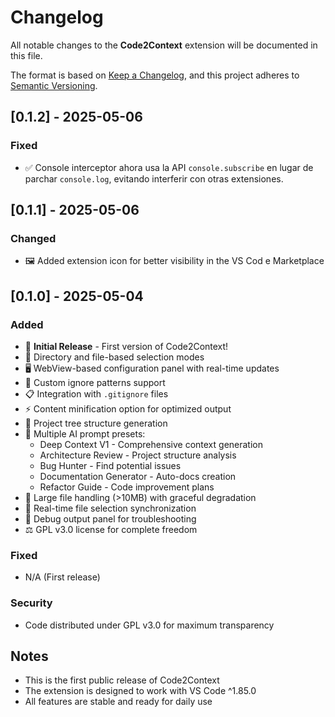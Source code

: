 # Changelog

All notable changes to the **Code2Context** extension will be documented in this file.

The format is based on [Keep a Changelog](https://keepachangelog.com/en/1.0.0/),
and this project adheres to [Semantic Versioning](https://semver.org/spec/v2.0.0.html).

## [0.1.2] - 2025-05-06

### Fixed

- ✅ Console interceptor ahora usa la API `console.subscribe` en lugar de parchar `console.log`, evitando interferir con otras extensiones.

## [0.1.1] - 2025-05-06

### Changed

- 🖼️ Added extension icon for better visibility in the VS Cod e Marketplace

## [0.1.0] - 2025-05-04

### Added

- 🚀 **Initial Release** - First version of Code2Context!
- 📁 Directory and file-based selection modes
- 🖥️ WebView-based configuration panel with real-time updates
- 🚫 Custom ignore patterns support
- 📋 Integration with `.gitignore` files
- ⚡ Content minification option for optimized output
- 🌳 Project tree structure generation
- 🤖 Multiple AI prompt presets:
  - Deep Context V1 - Comprehensive context generation
  - Architecture Review - Project structure analysis
  - Bug Hunter - Find potential issues
  - Documentation Generator - Auto-docs creation
  - Refactor Guide - Code improvement plans
- 💾 Large file handling (>10MB) with graceful degradation
- 🔄 Real-time file selection synchronization
- 🐛 Debug output panel for troubleshooting
- ⚖️ GPL v3.0 license for complete freedom

### Fixed

- N/A (First release)

### Security

- Code distributed under GPL v3.0 for maximum transparency

## Notes

- This is the first public release of Code2Context
- The extension is designed to work with VS Code ^1.85.0
- All features are stable and ready for daily use
